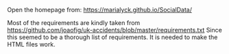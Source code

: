 Open the homepage from: https://marialyck.github.io/SocialData/

Most of the requirements are kindly taken from https://github.com/joaofig/uk-accidents/blob/master/requirements.txt
Since this seemed to be a thorough list of requirements. It is needed to make the HTML files work. 
